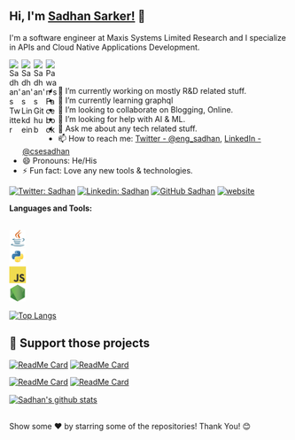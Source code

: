 ## Hi, I'm [Sadhan Sarker!](https://mesadhan.github.io) 👋 
I'm a software engineer at Maxis Systems Limited Research and I specialize in APIs and Cloud Native Applications Development.


<a href="https://twitter.com/eng_sadhan">
  <img align="left" alt="Sadhan's Twitter" width="22px" src="https://cdn.jsdelivr.net/npm/simple-icons@v3/icons/twitter.svg" />
</a>
<a href="https://linkedin.com/in/cse.sadhan">
  <img align="left" alt="Sadhan's Linkdein" width="22px" src="https://cdn.jsdelivr.net/npm/simple-icons@v3/icons/linkedin.svg" />
</a>
<a href="https://github.com/mesadhan">
  <img align="left" alt="Sadhan's Github" width="22px" src="https://cdn.jsdelivr.net/npm/simple-icons@v3/icons/github.svg" />
</a>
<a href="https://www.facebook.com/cse.sadhan/">
  <img align="left" alt="Pawan's Facebook" width="22px" src="https://cdn.jsdelivr.net/npm/simple-icons@v3/icons/facebook.svg" />
</a>
<br/>
<br/>


<!--
Here are some ideas to get you started:
**mesadhan/mesadhan** is a ✨ _special_ ✨ repository because its `README.md` (this file) appears on your GitHub profile.

<p align="left"> <img src="https://komarev.com/ghpvc/?username=mesadhan&label=Views&color=blue&style=plastic" alt="mesadhan" /> </p>

![](https://github-readme-stats.vercel.app/api?username=mesadhan&&show_icons=true&title_color=ffffff&icon_color=bb2acf&text_color=daf7dc&bg_color=cecece)

![Sadhan's github stats](https://github-readme-stats.vercel.app/api?username=mesadhan&theme=dark&show_icons=true)

<img align="center" src="https://github-readme-stats.vercel.app/api/top-langs/?username=mesadhan&theme=light&hide_langs_below=1" />

-->


- 🔭 I’m currently working on mostly R&D related stuff.
- 🌱 I’m currently learning graphql
- 👯 I’m looking to collaborate on Blogging, Online.
- 🤔 I’m looking for help with AI & ML.
- 💬 Ask me about any tech related stuff.
- 📫 How to reach me: [Twitter - @eng_sadhan](https://twitter.com/eng_sadhan), [LinkedIn - @csesadhan](https://www.linkedin.com/in/csesadhan/)
- 😄 Pronouns: He/His
- ⚡ Fun fact: Love any new tools & technologies.


[![Twitter: Sadhan](https://img.shields.io/twitter/follow/eng_sadhan?style=social)](https://twitter.com/eng_sadhan)
[![Linkedin: Sadhan](https://img.shields.io/badge/-Sadhan-blue?style=flat-square&logo=Linkedin&logoColor=white&link=https://www.linkedin.com/in/csesadhan/)](https://www.linkedin.com/in/csesadhan/)
[![GitHub Sadhan](https://img.shields.io/github/followers/mesadhan?label=follow&style=social)](https://github.com/mesadhan)
[![website](https://img.shields.io/badge/PortfolioWebsite-Sadhan-2648ff?style=flat-square&logo=google-chrome)](https://mesadhan.github.io)



**Languages and Tools:**  

<code>
<img height="30" src="https://raw.githubusercontent.com/github/explore/80688e429a7d4ef2fca1e82350fe8e3517d3494d/topics/java/java.png">
<img height="30" src="https://raw.githubusercontent.com/github/explore/80688e429a7d4ef2fca1e82350fe8e3517d3494d/topics/python/python.png">
<img height="30" src="https://raw.githubusercontent.com/github/explore/80688e429a7d4ef2fca1e82350fe8e3517d3494d/topics/javascript/javascript.png">
<img height="30" src="https://raw.githubusercontent.com/github/explore/80688e429a7d4ef2fca1e82350fe8e3517d3494d/topics/nodejs/nodejs.png">
</code>




[![Top Langs](https://github-readme-stats.vercel.app/api/top-langs/?username=mesadhan&layout=compact)](https://github.com/mesadhan/github-readme-stats)



## 💖 Support those projects

[![ReadMe Card](https://github-readme-stats.vercel.app/api/pin/?username=anuraghazra&repo=github-readme-stats)](https://github.com/anuraghazra/github-readme-stats)
[![ReadMe Card](https://github-readme-stats.vercel.app/api/pin/?username=anuraghazra&repo=github-readme-stats)](https://github.com/anuraghazra/github-readme-stats)

[![ReadMe Card](https://github-readme-stats.vercel.app/api/pin/?username=anuraghazra&repo=github-readme-stats)](https://github.com/anuraghazra/github-readme-stats)
[![ReadMe Card](https://github-readme-stats.vercel.app/api/pin/?username=anuraghazra&repo=github-readme-stats)](https://github.com/anuraghazra/github-readme-stats)



<a href="https://github.com/mesadhan">
 <img align="center" src="https://github-readme-stats.vercel.app/api?username=mesadhan&show_icons=true&theme=merko" alt="Sadhan's github stats"/> 
</a>

<br/>
<br/>

Show some ❤️ by starring some of the repositories!
Thank You! 😊 
